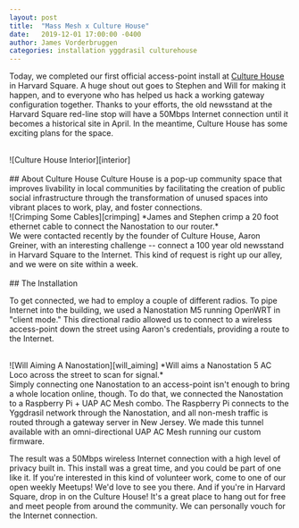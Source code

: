 ```yaml
---
layout: post
title:  "Mass Mesh x Culture House"
date:   2019-12-01 17:00:00 -0400
author: James Vorderbruggen
categories: installation yggdrasil culturehouse
---
```


Today, we completed our first official access-point install at [Culture House](http://culturehouse.cc/) in Harvard Square. A huge shout out goes to Stephen and Will for making it happen, and to everyone who has helped us hack a working gateway configuration together. Thanks to your efforts, the old newsstand at the Harvard Square red-line stop will have a 50Mbps Internet connection until it becomes a historical site in April. In the meantime, Culture House has some exciting plans for the space.

<br>
![Culture House Interior][interior]

<br>
<br>
## About Culture House
Culture House is a pop-up community space that improves livability in local communities by facilitating the creation of public social infrastructure through the transformation of unused spaces into vibrant places to work, play, and foster connections.

<br>
![Crimping Some Cables][crimping]
*James and Stephen crimp a 20 foot ethernet cable to connect the Nanostation to our router.*

<br>
We were contacted recently by the founder of Culture House, Aaron Greiner, with an interesting challenge -- connect a 100 year old newsstand in Harvard Square to the Internet. This kind of request is right up our alley, and we were on site within a week.

<br>
<br>
## The Installation

To get connected, we had to employ a couple of different radios. To pipe Internet into the building, we used a Nanostation M5 running OpenWRT in "client mode." This directional radio allowed us to connect to a wireless access-point down the street using Aaron's credentials, providing a route to the Internet.

<br>
![Will Aiming A Nanostation][will_aiming]
*Will aims a Nanostation 5 AC Loco across the street to scan for signal.*

<br>
Simply connecting one Nanostation to an access-point isn't enough to bring a whole location online, though. To do that, we connected the Nanostation to a Raspberry Pi + UAP AC Mesh combo. The Raspberry Pi connects to the Yggdrasil network through the Nanostation, and all non-mesh traffic is routed through a gateway server in New Jersey. We made this tunnel available with an omni-directional UAP AC Mesh running our custom firmware.

The result was a 50Mbps wireless Internet connection with a high level of privacy built in. This install was a great time, and you could be part of one like it. If you're interested in this kind of volunteer work, come to one of our open weekly Meetups! We'd love to see you there. And if you're in Harvard Square, drop in on the Culture House! It's a great place to hang out for free and meet people from around the community. We can personally vouch for the Internet connection.

[interior]: /blog/img/Culture_House_Wide_Angle.jpeg
[crimping]: /blog/img/Stephen_And_James_Crimping_Wide_Angle.jpeg
[will_aiming]: /blog/img/Will_Aiming_Nanostation.jpg
